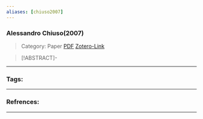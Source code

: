 ```yaml
---
aliases: [chiuso2007]
---
```


### Alessandro Chiuso(2007)

>Category: Paper
>[PDF](chiuso2007.pdf)
>[Zotero-Link](zotero://select/items/@chiuso2007)

>[!ABSTRACT]-
>

---

### Tags:


---
### Refrences:


---

